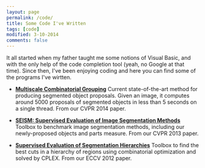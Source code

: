```yaml
---
layout: page
permalink: /code/
title: Some Code I've Written
tags: [code]
modified: 3-10-2014
comments: false
---
```



It all started when my father taught me some notions of Visual Basic, and with the only help of the code completion tool (yeah, no Google at that time). Since then, I've been enjoying coding and here you can find some of the programs I've wirtten.

* [**Multiscale Combinatorial Grouping**](http://www.eecs.berkeley.edu/Research/Projects/CS/vision/grouping/mcg/) Current state-of-the-art method for producing segmented object proposals. Given an image, it computes around 5000 proposals of segmented objects in less than 5 seconds on a single thread. From our CVPR 2014 paper.

* [**SEISM: Supervised Evaluation of Image Segmentation Methods**](https://imatge.upc.edu/web/resources/supervised-evaluation-image-segmentation) Toolbox to benchmark image segmentation methods, including our newly-proposed objects and parts measure. From our CVPR 2013 paper.

* [**Supervised Evaluation of Segmentation Hierarchies**](https://imatge.upc.edu/web/resources/supervised-assessment-segmentation-hierarchies) Toolbox to find the best cuts in a hierarchy of regions using combinatorial optimization and solved by CPLEX. From our ECCV 2012 paper.
 
